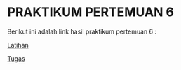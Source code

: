 # PRAKTIKUM PERTEMUAN 6 

Berikut ini adalah link hasil praktikum pertemuan 6 :

[Latihan](latihan.md)

[Tugas](tugas.md)

